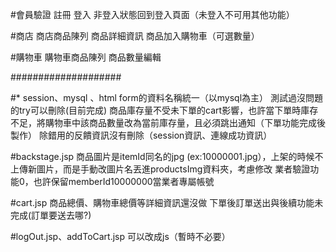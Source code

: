 #會員驗證
註冊
登入
非登入狀態回到登入頁面（未登入不可用其他功能）

#商店
商店商品陳列
商品詳細資訊
商品加入購物車（可選數量）

#購物車
購物車商品陳列
商品數量編輯

####################

#*
session、mysql 、html form的資料名稱統一（以mysql為主）
測試過沒問題的try可以刪除(目前完成)
商品庫存量不受未下單的cart影響，也許當下單時庫存不足，將購物車中該商品數量改為當前庫存量，且必須跳出通知（下單功能完成後製作）
除錯用的反饋資訊沒有刪除（session資訊、連線成功資訊）

#backstage.jsp
商品圖片是itemId同名的jpg (ex:10000001.jpg），上架的時候不上傳新圖片，而是手動改圖片名丟進productsImg資料夾，考慮修改
業者驗證功能0，也許保留memberId10000000當業者專屬帳號

#cart.jsp
商品總價、購物車總價等詳細資訊還沒做
下單後訂單送出與後續功能未完成(訂單要送去哪?)

#logOut.jsp、addToCart.jsp
可以改成js（暫時不必要）
